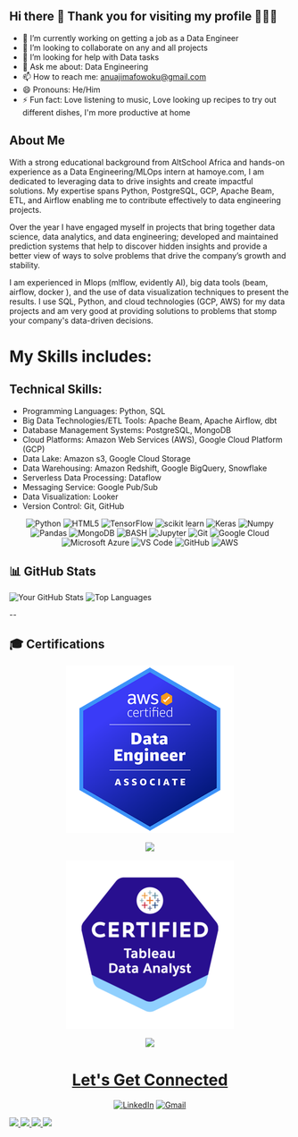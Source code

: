 
## Hi there 👋 Thank you for visiting my profile 👩🏾‍💻

- 🔭 I’m currently working on getting a job as a Data Engineer
- 👯 I’m looking to collaborate on any and all projects
- 🤔 I’m looking for help with Data tasks
- 💬 Ask me about: Data Engineering
- 📫 How to reach me: anuajimafowoku@gmail.com
- 😄 Pronouns: He/Him
- ⚡ Fun fact: Love listening to music, Love looking up recipes to try out different dishes, I'm more productive at home


## About Me
With a strong educational background from AltSchool Africa and hands-on experience as a Data Engineering/MLOps intern at hamoye.com, I am dedicated to leveraging data to drive insights and create impactful solutions. My expertise spans Python, PostgreSQL, GCP, Apache Beam, ETL, and Airflow enabling me to contribute effectively to data engineering projects.

Over the year I have engaged myself in projects that bring together data science, data analytics, and data engineering; developed and maintained prediction systems that help to discover hidden insights and provide a better view of ways to solve problems that drive the company’s growth and stability.

I am experienced in Mlops (mlflow, evidently AI), big data tools (beam, airflow, docker ), and the use of data visualization techniques to present the results. I use SQL, Python, and cloud technologies (GCP, AWS) for my data projects and am very good at providing solutions to problems that stomp your company's data-driven decisions.



# My Skills includes:

## Technical Skills:
- Programming Languages: Python, SQL
- Big Data Technologies/ETL Tools: Apache Beam, Apache Airflow, dbt
- Database Management Systems: PostgreSQL, MongoDB
- Cloud Platforms: Amazon Web Services (AWS), Google Cloud Platform (GCP)
- Data Lake: Amazon s3, Google Cloud Storage
- Data Warehousing: Amazon Redshift, Google BigQuery, Snowflake
- Serverless Data Processing: Dataflow
- Messaging Service: Google Pub/Sub
- Data Visualization: Looker
- Version Control: Git, GitHub



<p align="center"> 
 <img alt="Python" src="https://img.shields.io/badge/python-%2314354C.svg?style=for-the-badge&logo=python&logoColor=white"/>
<img alt="HTML5" src="https://img.shields.io/badge/html5-%23E34F26.svg?&style=for-the-badge&logo=html5&logoColor=white" />
 <img alt="TensorFlow" src="https://img.shields.io/badge/TensorFlow-FF6F00?style=for-the-badge&logo=TensorFlow&logoColor=white" />
 <img alt="scikit learn" src="https://img.shields.io/badge/scikit_learn-F7931E?style=for-the-badge&logo=scikit-learn&logoColor=white" />  
 <img alt="Keras" src="https://img.shields.io/badge/Keras-D00000?style=for-the-badge&logo=Keras&logoColor=white" />
 <img alt="Numpy" src="https://img.shields.io/badge/Numpy-777BB4?style=for-the-badge&logo=numpy&logoColor=white" />
 <img alt="Pandas" src="https://img.shields.io/badge/Pandas-2C2D72?style=for-the-badge&logo=pandas&logoColor=white" />
 <img alt="MongoDB" src="https://img.shields.io/badge/MongoDB-white?style=for-the-badge&logo=mongodb&logoColor=4EA94B" />
    <img alt="BASH" src="https://img.shields.io/badge/Bash-27338e?style=for-the-badge&logo=Bash&logoColor=white" />
    <img alt="Jupyter" src="https://img.shields.io/badge/Jupyter-F37626.svg?&style=for-the-badge&logo=Jupyter&logoColor=white" />
    <img alt="Git" src="https://img.shields.io/badge/Git-F05032?style=for-the-badge&logo=git&logoColor=white" />
    <img alt="Google Cloud" src="https://img.shields.io/badge/Google_Cloud-339933?style=for-the-badge&logo=google-cloud&logoColor=white" />
    <img alt="Microsoft Azure" src="https://img.shields.io/badge/microsoft%20azure-0089D6?style=for-the-badge&logo=microsoft-azure&logoColor=white" />
    <img alt="VS Code" src="https://img.shields.io/badge/Visual_Studio_Code-0078D4?style=for-the-badge&logo=visual%20studio%20code&logoColor=white" />
     <img alt="GitHub" src="https://img.shields.io/badge/GitHub-%2314354C.svg?style=for-the-badge&logo=GitHub&logoColor=white"/>
      <img alt="AWS" src="https://img.shields.io/badge/aws-F7931E?style=for-the-badge&logo=aws&logoColor=white" />
</p>



## 📊 GitHub Stats

![Your GitHub Stats](https://github-readme-stats.vercel.app/api?username=YourGitHubUsername&show_icons=true&theme=radical)
![Top Languages](https://github-readme-stats.vercel.app/api/top-langs/?username=YourGitHubUsername&layout=compact&theme=radical)

--

## 🎓  **Certifications**

<div align="center">

![image](https://github.com/prince1111/prince1111/blob/main/AWS-Certified-Data-Engineer-Associate_badge_300x300.a231ff0ff32a28adf061d3f7fa36564964b4a4b5.png?raw=true)

</a> <a href="https://www.credly.com/badges/73cae60b-0f7b-472a-85ae-169b7a839704/linked_in_profile"> <img src="https://img.shields.io/badge/AWS%20Certified-Data%20Engineer%20Associate%20Credly%20Link-orange?style=for-the-badge&logo=Amazon%20AWS&logoColor=white" />

![image](https://github.com/prince1111/prince1111/blob/main/image_2_300x300.png?raw=true)

</a> <a href="https://www.credly.com/badges/f40a915d-f932-4594-a7da-7fe37d23a40f/linked_in_profile"> <img src="https://img.shields.io/badge/Certified%20Tableau%20Desktop%20Specialist%20Credly%20Link-blue?style=for-the-badge&logo=Amazon%20AWS&logoColor=white" />



</div>   





 <h1 align="center">Let's Get Connected</h1>

<div align="center">


<a  href="https://www.linkedin.com/in/anu-a-a50805166/" target="_blank"><img alt="LinkedIn" src="https://img.shields.io/badge/linkedin%20-%230077B5.svg?&style=for-the-badge&logo=linkedin&logoColor=white" /></a>
<a href="mailto:anuajimafowoku@gmail.com"><img  alt="Gmail" src="https://img.shields.io/badge/Gmail-D14836?style=for-the-badge&logo=gmail&logoColor=white" />
   
</div>   
   



 ![](https://raw.githubusercontent.com/AnuAlli/github-stat/master/generated/overview.svg#gh-dark-mode-only) 
  ![](https://raw.githubusercontent.com/AnuAlli/github-stat/master/generated/overview.svg#gh-light-mode-only)
![](https://raw.githubusercontent.com/AnuAlli/github-stat/master/generated/languages.svg#gh-dark-mode-only)
 ![](https://raw.githubusercontent.com/AnuAlli/github-stat/master/generated/languages.svg#gh-light-mode-only)
